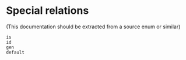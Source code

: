 # Special relations

(This documentation should be extracted from a source enum or similar)

```ontol
is
id
gen
default
```

